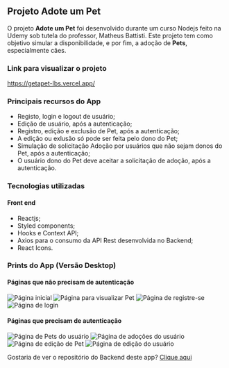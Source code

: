## Projeto Adote um Pet
O projeto **Adote um Pet** foi desenvolvido durante um curso Nodejs feito na Udemy sob tutela do professor, Matheus Battisti.
Este projeto tem como objetivo simular a disponibilidade, e por fim, a adoção de **Pets**, especialmente cães.

### Link para visualizar o projeto
<https://getapet-lbs.vercel.app/>

### Principais recursos do App
* Registo, login e logout de usuário;
* Edição de usuário, após a autenticação;
* Registro, edição e exclusão de Pet, após a autenticação;
* A edição ou exlusão só pode ser feita pelo dono do Pet;
* Simulação de solicitação Adoção por usuários que não sejam donos do Pet, após a autenticação;
* O usuário dono do Pet deve aceitar a solicitação de adoção, após a autenticação.

### Tecnologias utilizadas
#### Front end
* Reactjs;
* Styled components;
* Hooks e Context API;
* Axios para o consumo da API Rest desenvolvida no Backend;
* React Icons.
### Prints do App (Versão Desktop)
#### Páginas que não precisam de autenticação
<img alt="Página inicial" src="https://i.ibb.co/NL2ZNG4/adote-home.png">
<img alt="Página para visualizar Pet" src="https://i.ibb.co/hXKt26x/adote-pet.png">
<img alt="Página de registre-se" src="https://i.ibb.co/Tw1DW0t/adote-login.png">
<img alt="Página de login" src="https://i.ibb.co/1sb4sjx/adote-register.png">

#### Páginas que precisam de autenticação
<img alt="Página de Pets do usuário" src="https://i.ibb.co/xS9YYv1/adote-my-pets.png">
<img alt="Página de adoções do usuário" src="https://i.ibb.co/rkSnY7q/adote-my-adoptions.png">
<img alt="Página de edição de Pet" src="https://i.ibb.co/YQq4HkN/adote-pet-edit.png">
<img alt="Página de edição do usuário" src="https://i.ibb.co/BtK76JQ/adote-profile.png">

Gostaria de ver o repositório do Backend deste app?
[Clique aqui](https://github.com/LucasBargas/get_a_pet_backend)
